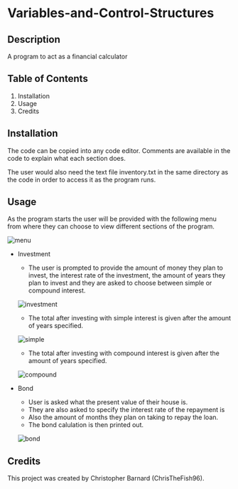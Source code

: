 # Variables-and-Control-Structures

## Description
A program to act as a financial calculator

## Table of Contents
1. Installation
1. Usage
1. Credits

## Installation
The code can be copied into any code editor.
Comments are available in the code to explain what each section does.

The user would also need the text file inventory.txt in the same directory as the code in order to access it as the program runs.

## Usage
As the program starts the user will be provided with the following menu from where they can choose to view different sections of the program.

![menu](https://user-images.githubusercontent.com/125367266/226482428-47dd0c8a-037c-4e48-a68a-de3f658c51cb.JPG)


* Investment
    * The user is prompted to provide the amount of money they plan to invest, the interest rate of the investment, the amount of years they plan to invest and they are asked to choose between simple or compound interest.
    
    ![investment](https://user-images.githubusercontent.com/125367266/226482627-2436221d-a512-4933-a875-4940e545d2a1.JPG)

    * The total after investing with simple interest is given after the amount of years specified.
    
    ![simple](https://user-images.githubusercontent.com/125367266/226482457-fbca10cb-4236-4247-b7b2-af84da129f7c.JPG)
    
    * The total after investing with compound interest is given after the amount of years specified.
    
    ![compound](https://user-images.githubusercontent.com/125367266/226482502-6f4532fe-78c7-40cb-81b7-5d11767ec1b9.JPG)

* Bond
   * User is asked what the present value of their house is.
   * They are also asked to specify the interest rate of the repayment is
   * Also the amount of months they plan on taking to repay the loan.
   * The bond calulation is then printed out.
   
   ![bond](https://user-images.githubusercontent.com/125367266/226482543-2d613e20-8b6b-4d92-a1ad-9596830187f4.JPG)


## Credits
This project was created by Christopher Barnard (ChrisTheFish96).
